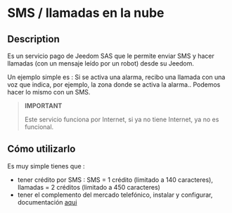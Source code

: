 # SMS / llamadas en la nube

## Description

Es un servicio pago de Jeedom SAS que le permite enviar SMS y hacer llamadas (con un mensaje leído por un robot) desde su Jeedom.

Un ejemplo simple es : Si se activa una alarma, recibo una llamada con una voz que indica, por ejemplo, la zona donde se activa la alarma.. Podemos hacer lo mismo con un SMS.

> **IMPORTANT**
>
> Este servicio funciona por Internet, si ya no tiene Internet, ya no es funcional.

## Cómo utilizarlo 

Es muy simple tienes que : 

- tener crédito por SMS  : SMS = 1 crédito (limitado a 140 caracteres), llamadas = 2 créditos (limitado a 450 caracteres)
- tener el complemento del mercado telefónico, instalar y configurar, documentación [aqui](https://jeedom.github.io/plugin-phonemarket/es_ES/)